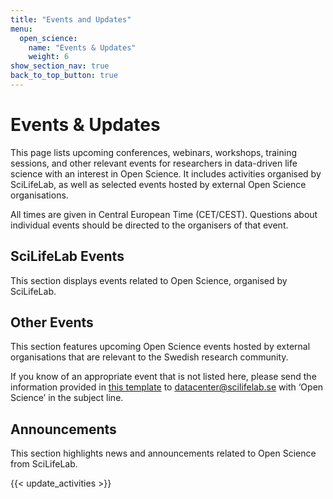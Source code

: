 ```yaml
---
title: "Events and Updates"
menu:
  open_science:
    name: "Events & Updates"
    weight: 6
show_section_nav: true
back_to_top_button: true
---
```

# Events & Updates
This page lists upcoming conferences, webinars, workshops, training sessions, and other relevant events for researchers in data-driven life
science with an interest in Open Science. It includes activities organised by SciLifeLab, as well as selected events hosted by external
Open Science organisations. 

All times are given in Central European Time (CET/CEST). Questions about individual events should be directed to the organisers of that
event.

## SciLifeLab Events
This section displays events related to Open Science, organised by SciLifeLab.
<section id="sll-events-section" class="my-4">
  <!-- The events content will be filled by shortcode 'update_activities' that is called below -->
</section>

## Other Events
This section features upcoming Open Science events hosted by external organisations that are relevant to the Swedish research community.


<!--change link to the actual template -->
If you know of an appropriate event that is not listed here, please send the information provided in
[this template](https://github.com/ScilifelabDataCentre/data.scilifelab.se/blob/open-science-activity-page/data/open_science/events.json)
to  [datacenter@scilifelab.se](mailto:datacentre@scilifelab.se?subject=Open%20Science)
with ‘Open Science’ in the subject line.

<section id="other-events-section" class="my-4">
  <!-- The events content will be filled by shortcode 'update_activities' that is called below -->
</section>

## Announcements
This section highlights news and announcements related to Open Science from SciLifeLab.
<!-- This page have more dunamic content, so everything is written in a shortcode -->
{{< update_activities >}}
